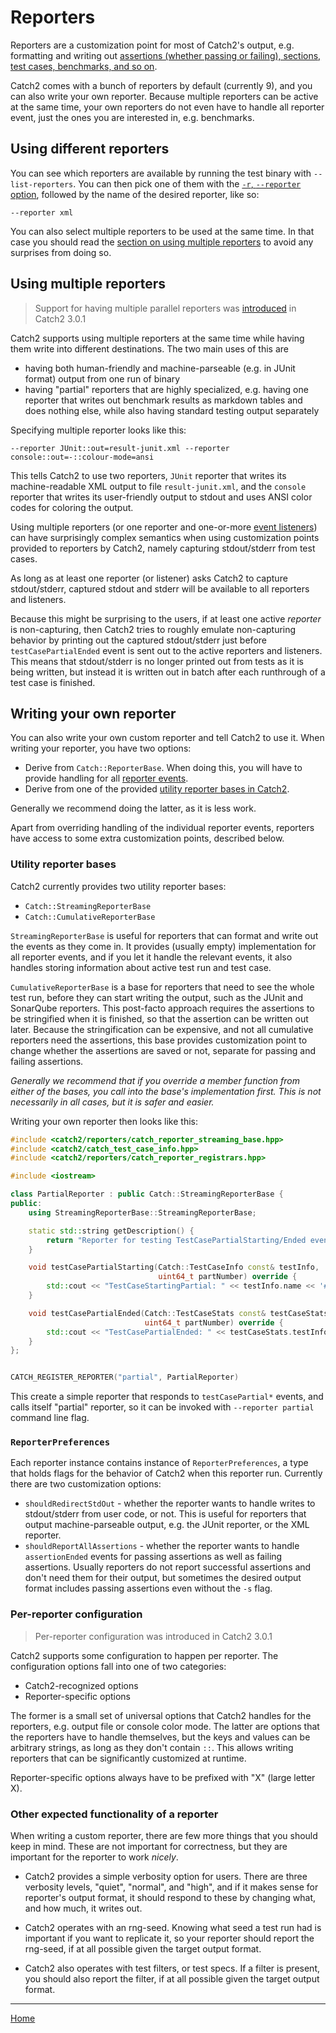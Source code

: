 <a id="top"></a>
# Reporters

Reporters are a customization point for most of Catch2's output, e.g.
formatting and writing out [assertions (whether passing or failing),
sections, test cases, benchmarks, and so on](reporter-events.md#top).

Catch2 comes with a bunch of reporters by default (currently 9), and
you can also write your own reporter. Because multiple reporters can
be active at the same time, your own reporters do not even have to handle
all reporter event, just the ones you are interested in, e.g. benchmarks.


## Using different reporters

You can see which reporters are available by running the test binary
with `--list-reporters`. You can then pick one of them with the [`-r`,
`--reporter` option](command-line.md#choosing-a-reporter-to-use), followed
by the name of the desired reporter, like so:

```
--reporter xml
```

You can also select multiple reporters to be used at the same time.
In that case you should read the [section on using multiple
reporters](#multiple-reporters) to avoid any surprises from doing so.


<a id="multiple-reporters"></a>
## Using multiple reporters

> Support for having multiple parallel reporters was [introduced](https://github.com/catchorg/Catch2/pull/2183) in Catch2 3.0.1

Catch2 supports using multiple reporters at the same time while having
them write into different destinations. The two main uses of this are

* having both human-friendly and machine-parseable (e.g. in JUnit format)
  output from one run of binary
* having "partial" reporters that are highly specialized, e.g. having one
  reporter that writes out benchmark results as markdown tables and does
  nothing else, while also having standard testing output separately

Specifying multiple reporter looks like this:
```
--reporter JUnit::out=result-junit.xml --reporter console::out=-::colour-mode=ansi
```

This tells Catch2 to use two reporters, `JUnit` reporter that writes
its machine-readable XML output to file `result-junit.xml`, and the
`console` reporter that writes its user-friendly output to stdout and
uses ANSI color codes for coloring the output.

Using multiple reporters (or one reporter and one-or-more [event
listeners](event-listeners.md#top)) can have surprisingly complex semantics
when using customization points provided to reporters by Catch2, namely
capturing stdout/stderr from test cases.

As long as at least one reporter (or listener) asks Catch2 to capture
stdout/stderr, captured stdout and stderr will be available to all
reporters and listeners.

Because this might be surprising to the users, if at least one active
_reporter_ is non-capturing, then Catch2 tries to roughly emulate
non-capturing behavior by printing out the captured stdout/stderr
just before `testCasePartialEnded` event is sent out to the active
reporters and listeners. This means that stdout/stderr is no longer
printed out from tests as it is being written, but instead it is written
out in batch after each runthrough of a test case is finished.



## Writing your own reporter

You can also write your own custom reporter and tell Catch2 to use it.
When writing your reporter, you have two options:

* Derive from `Catch::ReporterBase`. When doing this, you will have
  to provide handling for all [reporter events](reporter-events.md#top).
* Derive from one of the provided [utility reporter bases in
  Catch2](#utility-reporter-bases).

Generally we recommend doing the latter, as it is less work.

Apart from overriding handling of the individual reporter events, reporters
have access to some extra customization points, described below.


### Utility reporter bases

Catch2 currently provides two utility reporter bases:

* `Catch::StreamingReporterBase`
* `Catch::CumulativeReporterBase`

`StreamingReporterBase` is useful for reporters that can format and write
out the events as they come in. It provides (usually empty) implementation
for all reporter events, and if you let it handle the relevant events,
it also handles storing information about active test run and test case.

`CumulativeReporterBase` is a base for reporters that need to see the whole
test run, before they can start writing the output, such as the JUnit
and SonarQube reporters. This post-facto approach requires the assertions
to be stringified when it is finished, so that the assertion can be written
out later. Because the stringification can be expensive, and not all
cumulative reporters need the assertions, this base provides customization
point to change whether the assertions are saved or not, separate for
passing and failing assertions.


_Generally we recommend that if you override a member function from either
of the bases, you call into the base's implementation first. This is not
necessarily in all cases, but it is safer and easier._


Writing your own reporter then looks like this:

```cpp
#include <catch2/reporters/catch_reporter_streaming_base.hpp>
#include <catch2/catch_test_case_info.hpp>
#include <catch2/reporters/catch_reporter_registrars.hpp>

#include <iostream>

class PartialReporter : public Catch::StreamingReporterBase {
public:
    using StreamingReporterBase::StreamingReporterBase;

    static std::string getDescription() {
        return "Reporter for testing TestCasePartialStarting/Ended events";
    }

    void testCasePartialStarting(Catch::TestCaseInfo const& testInfo,
                                 uint64_t partNumber) override {
        std::cout << "TestCaseStartingPartial: " << testInfo.name << '#' << partNumber << '\n';
    }

    void testCasePartialEnded(Catch::TestCaseStats const& testCaseStats,
                              uint64_t partNumber) override {
        std::cout << "TestCasePartialEnded: " << testCaseStats.testInfo->name << '#' << partNumber << '\n';
    }
};


CATCH_REGISTER_REPORTER("partial", PartialReporter)
```

This create a simple reporter that responds to `testCasePartial*` events,
and calls itself "partial" reporter, so it can be invoked with
`--reporter partial` command line flag.


### `ReporterPreferences`

Each reporter instance contains instance of `ReporterPreferences`, a type
that holds flags for the behavior of Catch2 when this reporter run.
Currently there are two customization options:

* `shouldRedirectStdOut` - whether the reporter wants to handle
   writes to stdout/stderr from user code, or not. This is useful for
   reporters that output machine-parseable output, e.g. the JUnit
   reporter, or the XML reporter.
* `shouldReportAllAssertions` - whether the reporter wants to handle
  `assertionEnded` events for passing assertions as well as failing
   assertions. Usually reporters do not report successful assertions
   and don't need them for their output, but sometimes the desired output
   format includes passing assertions even without the `-s` flag.


### Per-reporter configuration

> Per-reporter configuration was introduced in Catch2 3.0.1

Catch2 supports some configuration to happen per reporter. The configuration
options fall into one of two categories:

* Catch2-recognized options
* Reporter-specific options

The former is a small set of universal options that Catch2 handles for
the reporters, e.g. output file or console color mode. The latter are
options that the reporters have to handle themselves, but the keys and
values can be arbitrary strings, as long as they don't contain `::`. This
allows writing reporters that can be significantly customized at runtime.

Reporter-specific options always have to be prefixed with "X" (large
letter X).


### Other expected functionality of a reporter

When writing a custom reporter, there are few more things that you should
keep in mind. These are not important for correctness, but they are
important for the reporter to work _nicely_.

* Catch2 provides a simple verbosity option for users. There are three
  verbosity levels, "quiet", "normal", and "high", and if it makes sense
  for reporter's output format, it should respond to these by changing
  what, and how much, it writes out.

* Catch2 operates with an rng-seed. Knowing what seed a test run had
  is important if you want to replicate it, so your reporter should
  report the rng-seed, if at all possible given the target output format.

* Catch2 also operates with test filters, or test specs. If a filter
  is present, you should also report the filter, if at all possible given
  the target output format.



---

[Home](Readme.md#top)

